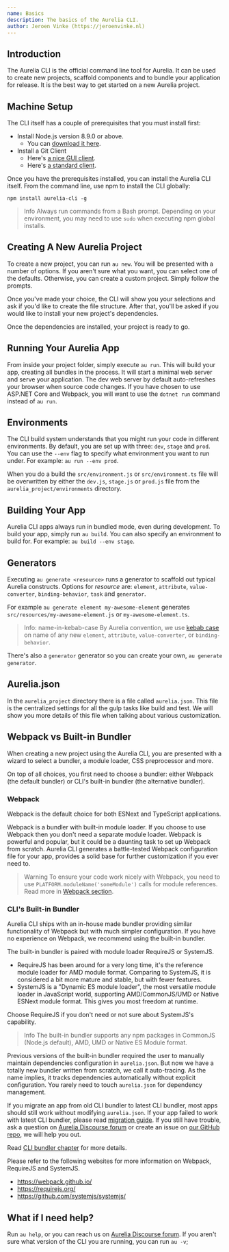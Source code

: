 ```yaml
---
name: Basics
description: The basics of the Aurelia CLI.
author: Jeroen Vinke (https://jeroenvinke.nl)
---
```


## Introduction

The Aurelia CLI is the official command line tool for Aurelia. It can be used to create new projects, scaffold components and to bundle your application for release. It is the best way to get started on a new Aurelia project.

## Machine Setup

The CLI itself has a couple of prerequisites that you must install first:

* Install Node.js version 8.9.0 or above.
    * You can [download it here](https://nodejs.org/en/).
* Install a Git Client
    * Here's [a nice GUI client](https://desktop.github.com).
    * Here's [a standard client](https://git-scm.com).

Once you have the prerequisites installed, you can install the Aurelia CLI itself. From the command line, use npm to install the CLI globally:

```
npm install aurelia-cli -g
```

> Info
> Always run commands from a Bash prompt. Depending on your environment, you may need to use `sudo` when executing npm global installs.


## Creating A New Aurelia Project

To create a new project, you can run `au new`. You will be presented with a number of options. If you aren't sure what you want, you can select one of the defaults. Otherwise, you can create a custom project. Simply follow the prompts.

Once you've made your choice, the CLI will show you your selections and ask if you'd like to create the file structure. After that, you'll be asked if you would like to install your new project's dependencies.

Once the dependencies are installed, your project is ready to go.


## Running Your Aurelia App

From inside your project folder, simply execute `au run`. This will build your app, creating all bundles in the process. It will start a minimal web server and serve your application. The dev web server by default auto-refreshes your browser when source code changes. If you have chosen to use ASP.NET Core and Webpack, you will want to use the `dotnet run` command instead of `au run`.

## Environments

The CLI build system understands that you might run your code in different environments. By default, you are set up with three: `dev`, `stage` and `prod`. You can use the `--env` flag to specify what environment you want to run under. For example: `au run --env prod`.

When you do a build the `src/environment.js` or `src/environment.ts` file will be overwritten by either the `dev.js`, `stage.js` or `prod.js` file from the `aurelia_project/environments` directory.

## Building Your App

Aurelia CLI apps always run in bundled mode, even during development. To build your app, simply run `au build`. You can also specify an environment to build for. For example: `au build --env stage`.

## Generators

Executing `au generate <resource>` runs a generator to scaffold out typical Aurelia constructs. Options for *resource* are: `element`, `attribute`, `value-converter`, `binding-behavior`, `task` and `generator`.

For example `au generate element my-awesome-element` generates `src/resources/my-awesome-element.js` or `my-awesome-element.ts`.

> Info: name-in-kebab-case
> By Aurelia convention, we use [kebab case](https://en.wikipedia.org/wiki/Letter_case#Special_case_styles) on name of any new `element`, `attribute`, `value-converter`, or `binding-behavior`.

There's also a `generator` generator so you can create your own, `au generate generator`.

## Aurelia.json
In the `aurelia_project` directory there is a file called `aurelia.json`. This file is the centralized settings for all the gulp tasks like build and test. We will show you more details of this file when talking about various customization.

## Webpack vs Built-in Bundler

When creating a new project using the Aurelia CLI, you are presented with a wizard to select a bundler, a module loader, CSS preprocessor and more.

On top of all choices, you first need to choose a bundler: either Webpack (the default bundler) or CLI's built-in bundler (the alternative bundler).

### Webpack

Webpack is the default choice for both ESNext and TypeScript applications.

Webpack is a bundler with built-in module loader. If you choose to use Webpack then you don't need a separate module loader. Webpack is powerful and popular, but it could be a daunting task to set up Webpack from scratch. Aurelia CLI generates a battle-tested Webpack configuration file for your app, provides a solid base for further customization if you ever need to.

> Warning
> To ensure your code work nicely with Webpack, you need to use `PLATFORM.moduleName('someModule')` calls for module references. Read more in [Webpack section](/docs/cli/webpack).

### CLI's Built-in Bundler

Aurelia CLI ships with an in-house made bundler providing similar functionality of Webpack but with much simpler configuration. If you have no experience on Webpack, we recommend using the built-in bundler.

The built-in bundler is paired with module loader RequireJS or SystemJS.

* RequireJS has been around for a very long time, it's the reference module loader for AMD module format. Comparing to SystemJS, it is considered a bit more mature and stable, but with fewer features.
* SystemJS is a "Dynamic ES module loader", the most versatile module loader in JavaScript world, supporting AMD/CommonJS/UMD or Native ESNext module format. This gives you most freedom at runtime.

Choose RequireJS if you don't need or not sure about SystemJS's capability.

> Info
> The built-in bundler supports any npm packages in CommonJS (Node.js default), AMD, UMD or Native ES Module format.

Previous versions of the built-in bundler required the user to manually maintain dependencies configuration in `aurelia.json`. But now we have a totally new bundler written from scratch, we call it auto-tracing. As the name implies, it tracks dependencies automatically without explicit configuration. You rarely need to touch `aurelia.json` for dependency management.

If you migrate an app from old CLI bundler to latest CLI bundler, most apps should still work without modifying `aurelia.json`. If your app failed to work with latest CLI bundler, please read [migration guide](/docs/cli/migrating). If you still have trouble, ask a question on [Aurelia Discourse forum](https://discourse.aurelia.io/) or create an issue on [our GitHub repo](https://github.com/aurelia/cli/issues), we will help you out.

Read [CLI bundler chapter](/docs/cli/cli-bundler) for more details.

Please refer to the following websites for more information on Webpack, RequireJS and SystemJS.
- https://webpack.github.io/
- https://requirejs.org/
- https://github.com/systemjs/systemjs/

## What if I need help?

Run `au help`, or you can reach us on [Aurelia Discourse forum](https://discourse.aurelia.io/). If you aren't sure what version of the CLI you are running, you can run `au -v`;
